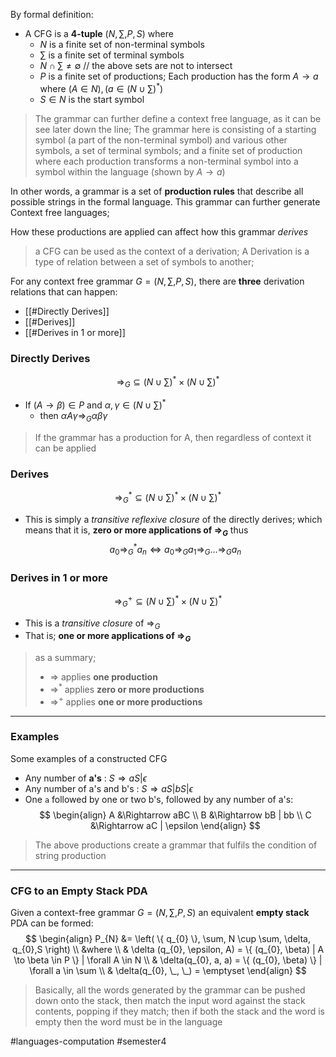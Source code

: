 By formal definition: 
- A CFG is a **4-tuple** $(N, \sum, P, S)$ where
	- $N$ is a finite set of non-terminal symbols
	- $\sum$ is a finite set of terminal symbols
	- $N \cap \sum \neq  \emptyset$  // the above sets are not to intersect
	- $P$ is a finite set of productions; Each production has the form $A \to a$  where $(A \in N),  (a \in (N \cup \sum)^{*})$
	- $S \in N$ is the start symbol
	
> The grammar can further define a context free language, as it can be see later down the line; The grammar here is consisting of a starting symbol (a part of the non-terminal symbol) and various other symbols, a set of terminal symbols; and a finite set of production where each production transforms a non-terminal symbol into a symbol within the language (shown by $A \to a$)

In other words, a grammar is a set of **production rules** that describe all possible strings in the formal language. This grammar can further generate Context free languages;

How these productions are applied can affect how this grammar *derives*
>  a CFG can be used as the context of a derivation; A Derivation is a type of relation between a set of symbols to another;

For any context free grammar $G = (N, \sum, P, S)$, there are **three** derivation relations that can happen:
- [[#Directly Derives]]
- [[#Derives]]
- [[#Derives in 1 or more]]

### Directly Derives
$$
\Rightarrow_{G}{} \subseteq \left( N \cup \sum \right)^{*} \times (N \cup \sum)^{*}
$$
- If $(A \to \beta) \in P$ and $\alpha, \gamma \in (N \cup \sum)^{*}$
	- then $\alpha A \gamma \Rightarrow_{G}{} \alpha \beta \gamma$
> If the grammar has a production for A, then regardless of context it can be applied

### Derives
$$
\Rightarrow^{*}_{G}{} \subseteq (N \cup \sum) ^{*} \times (N \cup \sum)^{*}
$$
- This is simply a *transitive reflexive closure* of the directly derives; which means that it is, **zero or more applications of $\Rightarrow_{{G}}$** thus
$$
a_{0} \Rightarrow_{G}^{*} a_{n} \iff a_{0} \Rightarrow_{G} a_{1} \Rightarrow_{G} \dots \Rightarrow_{G} a_{n}
$$

### Derives in 1 or more
$$
\Rightarrow_{G}^{+} {} \subseteq (N \cup \sum) ^{*} \times (N \cup \sum) ^{*}
$$
- This is a *transitive closure* of $\Rightarrow_{G}$
- That is; **one or more applications of $\Rightarrow_{G}$**


> as a summary;
> - $\Rightarrow$ applies **one production**
> - $\Rightarrow^{*}$ applies **zero or more productions**
> - $\Rightarrow^{+}$ applies **one or more productions**

---
### Examples

Some examples of a constructed CFG
- Any number of **a's** : $S \Rightarrow aS | \epsilon$ 
- Any number of a's and b's : $S \Rightarrow aS | bS | \epsilon$
- One `a` followed by one or two b's, followed by any number of a's: $$
\begin{align}
A &\Rightarrow aBC \\
B &\Rightarrow bB | bb  \\
C &\Rightarrow aC | \epsilon
\end{align}
$$
> The above productions create a grammar that fulfils the condition of string production


---

### CFG to an Empty Stack PDA
Given a context-free grammar $G = (N, \sum,P, S)$ an equivalent **empty stack** PDA can be formed:
$$
\begin{align}
P_{N} &=  \left( \{  q_{0} \}, \sum, N \cup \sum, \delta, q_{0},S \right) \\
&where \\
& \delta (q_{0}, \epsilon, A) = \{ (q_{0}, \beta) | A \to \beta \in P \} | \forall A \in N \\
& \delta(q_{0}, a, a) = \{ (q_{0}, \beta) \} | \forall a \in \sum \\
& \delta(q_{0}, \_, \_) = \emptyset
\end{align}
$$
> Basically, all the words generated by the grammar can be pushed down onto the stack, then match the input word against the stack contents, popping if they match; then if both the stack and the word is empty then the word  must be in the language




#languages-computation #semester4 